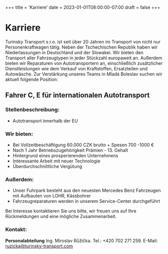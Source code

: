 +++
title = 'Karriere'
date = 2023-01-01T08:00:00-07:00
draft = false
+++

# Karriere

Turinsky Transport s.r.o. ist seit über 20 Jahren im Transport von nicht nur Personenkraftwagen tätig. Neben der Tschechischen Republik haben wir Niederlassungen in Deutschland und der Slowakei. Wir bieten den Transport aller Fahrzeugtypen in jeder Stückzahl europaweit an. Außerdem bieten wir Reparaturen von Autotransportern an, einschließlich zusätzlicher Dienstleistungen wie dem Verkauf von Kraftstoffen, Ersatzteilen und Autowäsche. Zur Verstärkung unseres Teams in Mladá Boleslav suchen wir aktuell folgende Position:

## Fahrer C, E für internationalen Autotransport


### Stellenbeschreibung:
- Autotransport innerhalb der EU

### Wir bieten:

- Bei Vollzeitbeschäftigung 60.000 CZK brutto + Spesen 700  -1000 €
- Nach 1 Jahr Betriebszugehörigkeit Prämien - 13. Gehalt
- Hintergrund eines prosperierenden Unternehmens
- Interessante Arbeit mit neuer Technologie
- Überdurchschnittliche Vergütung

### Außerdem:

- Unser Fuhrpark besteht aus den neuesten Mercedes Benz Fahrzeugen mit Aufbauten von LOHR, Kässbohrer
- Fahrzeugreparaturen werden in unserem Service-Center durchgeführt

Bei Interesse kontaktieren Sie uns bitte, wir freuen uns auf Ihre Rückmeldungen und eine mögliche Zusammenarbeit.

### Kontakt:

**Personalabteilung**
Ing. Miroslav Růžička. Tel.: +420 702 271 259. E-Mail: ruzicka@turinsky-transport.com